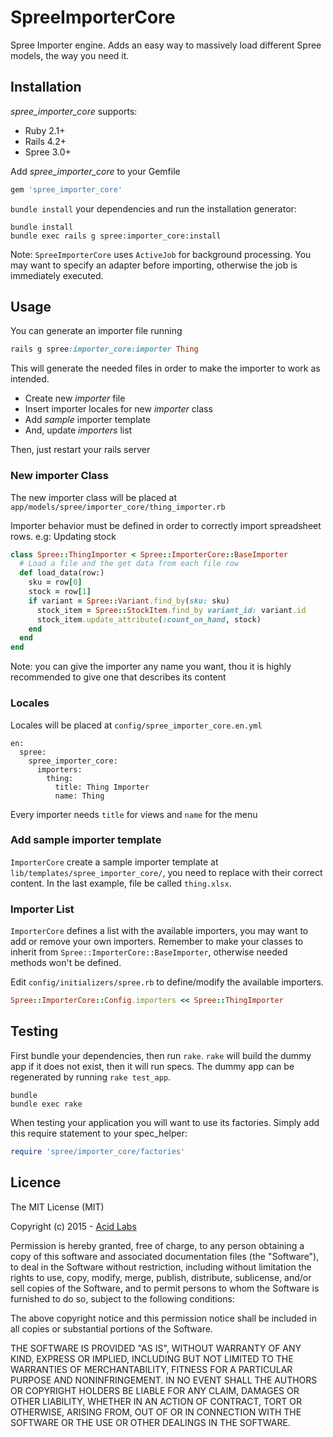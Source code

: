 SpreeImporterCore
=================

Spree Importer engine. Adds an easy way to massively load  different Spree models, the way you need it.

Installation
------------

_spree\_importer\_core_ supports:

+ Ruby 2.1+
+ Rails 4.2+
+ Spree 3.0+

Add _spree\_importer\_core_ to your Gemfile

```ruby
gem 'spree_importer_core'
```

`bundle install` your dependencies and run the installation generator:

```shell
bundle install
bundle exec rails g spree:importer_core:install
```

Note: `SpreeImporterCore` uses `ActiveJob` for background processing. You may want to specify an adapter before importing, otherwise the job is immediately executed.

Usage
-----

You can generate an importer file running

```ruby
rails g spree:importer_core:importer Thing
```

This will generate the needed files in order to make the importer to work as intended.

- Create new *importer* file
- Insert importer locales for new *importer* class
- Add *sample* importer template
- And, update *importers* list

Then, just restart your rails server

### New importer Class

The new importer class will be placed at `app/models/spree/importer_core/thing_importer.rb`

Importer behavior must be defined in order to correctly import spreadsheet rows. e.g: Updating stock

```ruby
class Spree::ThingImporter < Spree::ImporterCore::BaseImporter
  # Load a file and the get data from each file row
  def load_data(row:)
    sku = row[0]
    stock = row[1]
    if variant = Spree::Variant.find_by(sku: sku)
   	  stock_item = Spree::StockItem.find_by variant_id: variant.id
      stock_item.update_attribute(:count_on_hand, stock)
    end
  end
end
```

Note: you can give the importer any name you want, thou it is highly recommended to give one that describes its content


### Locales

Locales will be placed at `config/spree_importer_core.en.yml`

```
en:
  spree:
    spree_importer_core:
      importers:
        thing:
          title: Thing Importer
          name: Thing
```

Every importer needs `title` for views and `name` for the menu


### Add sample importer template

`ImporterCore` create a sample importer template at `lib/templates/spree_importer_core/`, you need to replace with their correct content. In the last example, file be called `thing.xlsx`.



### Importer List

`ImporterCore` defines a list with the available importers, you may want to add or remove your own importers. Remember to make your classes to inherit from `Spree::ImporterCore::BaseImporter`, otherwise needed methods won't be defined.

Edit `config/initializers/spree.rb` to define/modify the available importers.


```ruby
Spree::ImporterCore::Config.importers << Spree::ThingImporter
```


Testing
-------

First bundle your dependencies, then run `rake`. `rake` will build the dummy app if it does not exist, then it will run specs. The dummy app can be regenerated by running `rake test_app`.

```shell
bundle
bundle exec rake
```

When testing your application you will want to use its factories. Simply add this require statement to your spec_helper:

```ruby
require 'spree/importer_core/factories'
```

Licence
-------

The MIT License (MIT)

Copyright (c) 2015 - [Acid Labs](http://acid.cl)

Permission is hereby granted, free of charge, to any person obtaining a copy
of this software and associated documentation files (the "Software"), to deal
in the Software without restriction, including without limitation the rights
to use, copy, modify, merge, publish, distribute, sublicense, and/or sell
copies of the Software, and to permit persons to whom the Software is
furnished to do so, subject to the following conditions:

The above copyright notice and this permission notice shall be included in
all copies or substantial portions of the Software.

THE SOFTWARE IS PROVIDED "AS IS", WITHOUT WARRANTY OF ANY KIND, EXPRESS OR
IMPLIED, INCLUDING BUT NOT LIMITED TO THE WARRANTIES OF MERCHANTABILITY,
FITNESS FOR A PARTICULAR PURPOSE AND NONINFRINGEMENT. IN NO EVENT SHALL THE
AUTHORS OR COPYRIGHT HOLDERS BE LIABLE FOR ANY CLAIM, DAMAGES OR OTHER
LIABILITY, WHETHER IN AN ACTION OF CONTRACT, TORT OR OTHERWISE, ARISING FROM,
OUT OF OR IN CONNECTION WITH THE SOFTWARE OR THE USE OR OTHER DEALINGS IN
THE SOFTWARE.
